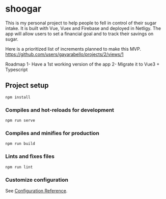 # shoogar

This is my personal project to help people to fell in control of their sugar intake. It is built with Vue, Vuex and Firebase and deployed in Netligy. The app will allow users to set a financial goal and to track their savings on sugar.

Here is a prioritized list of increments planned to make this MVP.
https://github.com/users/gayarabello/projects/2/views/1

Roadmap
1- Have a 1st working version of the app
2- Migrate it to Vue3 + Typescript

## Project setup
```
npm install
```

### Compiles and hot-reloads for development
```
npm run serve
```

### Compiles and minifies for production
```
npm run build
```

### Lints and fixes files
```
npm run lint
```

### Customize configuration
See [Configuration Reference](https://cli.vuejs.org/config/).
